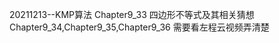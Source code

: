 20211213--KMP算法  Chapter9_33
          四边形不等式及其相关猜想  Chapter9_34,Chapter9_35,Chapter9_36
          需要看左程云视频弄清楚
